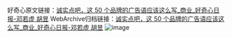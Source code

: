 好奇心原文链接：[诚实点吧，这 50 个品牌的广告语应该这么写_商业_好奇心日报-邓若虚  胡昱](https://www.qdaily.com/articles/3131.html)
WebArchive归档链接：[诚实点吧，这 50 个品牌的广告语应该这么写_商业_好奇心日报-邓若虚  胡昱](http://web.archive.org/web/20190623151540/https://www.qdaily.com/articles/3131.html)
![image](http://ww3.sinaimg.cn/large/007d5XDply1g3v6q8nd5sj30u04up4qp)